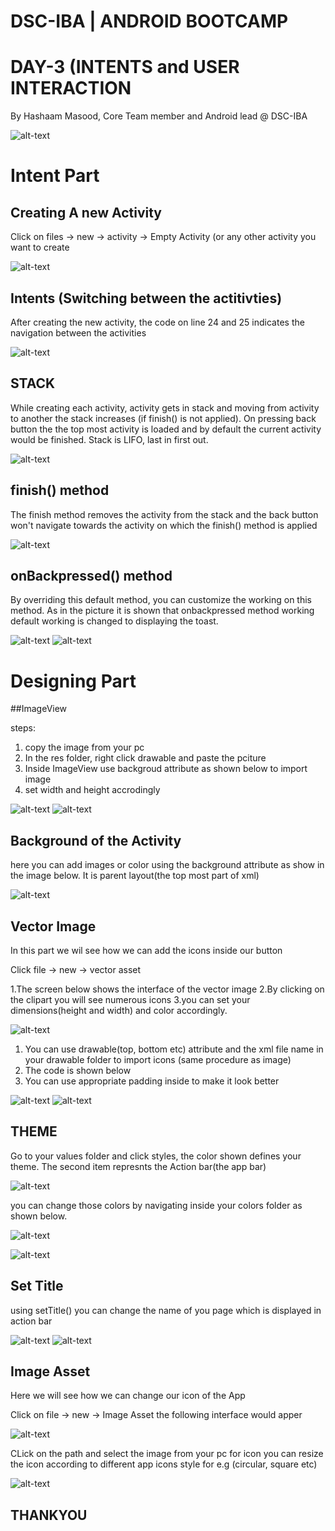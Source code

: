 # DSC-IBA | ANDROID BOOTCAMP
# DAY-3 (INTENTS and USER INTERACTION
By Hashaam Masood, Core Team member and Android lead @ DSC-IBA

![alt-text](Images/profile.png)


# Intent Part

## Creating A new Activity
Click on files -> new -> activity -> Empty Activity (or any other activity you want to create

![alt-text](Images/1.png)

## Intents (Switching between the actitivties)

After creating the new activity, the code on line 24 and 25 indicates the navigation between the activities 

![alt-text](Images/2.png)


## STACK 

While creating each activity, activity gets in stack and moving from activity to another the stack increases (if finish() is not applied). On pressing back button the the top most activity is loaded and by default the current activity would be finished. Stack is LIFO, last in first out.

![alt-text](Images/Stacks.png)



## finish() method

The finish method removes the activity from the stack and the back button won't navigate towards the activity on which the finish() method is applied

![alt-text](Images/3.PNG)

## onBackpressed() method

By overriding this default method, you can customize the working on this method. As in the picture it is shown that onbackpressed method working default working is changed to displaying the toast.

![alt-text](Images/4.PNG)
![alt-text](Images/5.PNG)

# Designing Part

##ImageView

steps:
1. copy the image from your pc
2. In the res folder, right click drawable and paste the pciture
3. Inside ImageView use backgroud attribute as shown below to import image
4. set width and height accrodingly

![alt-text](Images/6.PNG)
![alt-text](Images/7.PNG)

## Background of the Activity

here you can add images or color using the background attribute as show in the image below. It is parent layout(the top most part of xml)

![alt-text](Images/8.PNG)


## Vector Image

In this part we wil see how we can add the icons inside our button

Click file -> new -> vector asset

1.The screen below shows the interface of the vector image 
2.By clicking on the clipart you will see numerous icons
3.you can set your dimensions(height and width) and color accordingly.

![alt-text](Images/9.PNG)

1. You can use drawable(top, bottom etc) attribute and the xml file name in your drawable folder to import icons (same procedure as image)
2. The code is shown below
3. You can use appropriate padding inside to make it look better

![alt-text](Images/10.PNG)
![alt-text](Images/11.PNG)

## THEME

Go to your values folder and click styles, the color shown defines your theme. The second item represnts the Action bar(the app bar) 

![alt-text](Images/12.PNG)

you can change those colors by navigating inside your colors folder as shown below.

![alt-text](Images/13.PNG)

![alt-text](Images/14.PNG)

## Set Title

using setTitle() you can change the name of you page which is displayed in action bar

![alt-text](Images/15.PNG)
![alt-text](Images/16.PNG)

## Image Asset

Here we will see how we can change our icon of the App

Click on file -> new -> Image Asset
the following interface would apper 


![alt-text](Images/17.PNG)

CLick on the path and select the image from your pc for icon
you can resize the icon according to different app icons style for e.g (circular, square etc)

![alt-text](Images/18.PNG)



## THANKYOU






















